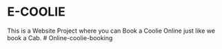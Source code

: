 # E-COOLIE
This is a Website Project where you can Book a Coolie Online just like we book a Cab.
#   O n l i n e - c o o l i e - b o o k i n g  
 